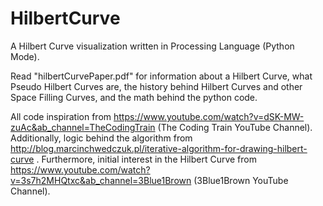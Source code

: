 # HilbertCurve
A Hilbert Curve visualization written in Processing Language (Python Mode).

Read "hilbertCurvePaper.pdf" for information about a Hilbert Curve, what Pseudo Hilbert Curves are, the history behind Hilbert Curves and other Space Filling Curves, and the math behind the python code.

All code inspiration from https://www.youtube.com/watch?v=dSK-MW-zuAc&ab_channel=TheCodingTrain (The Coding Train YouTube Channel).
Additionally, logic behind the algorithm from http://blog.marcinchwedczuk.pl/iterative-algorithm-for-drawing-hilbert-curve .
Furthermore, initial interest in the Hilbert Curve from https://www.youtube.com/watch?v=3s7h2MHQtxc&ab_channel=3Blue1Brown (3Blue1Brown YouTube Channel).
